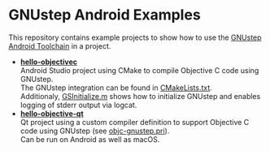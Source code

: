 # GNUstep Android Examples

This repository contains example projects to show how to use the [GNUstep Android Toolchain](https://github.com/gnustep/tools-android) in a project.

* [**hello-objectivec**](hello-objectivec)  
Android Studio project using CMake to compile Objective C code using GNUstep.  
The GNUstep integration can be found in [CMakeLists.txt](hello-objectivec/app/src/main/cpp/CMakeLists.txt).  
Additionaly, [GSInitialize.m](hello-objectivec/app/src/main/cpp/GSInitialize.m) shows how to initialize GNUstep and enables logging of stderr output via logcat.
* [**hello-objective-qt**](hello-objective-qt)  
Qt project using a custom compiler definition to support Objective C code using GNUstep (see [objc-gnustep.pri](hello-objective-qt/objc-gnustep.pri)).  
Can be run on Android as well as macOS.
